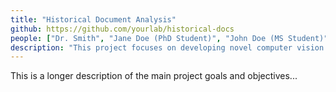 ```yaml
---
title: "Historical Document Analysis"
github: https://github.com/yourlab/historical-docs
people: ["Dr. Smith", "Jane Doe (PhD Student)", "John Doe (MS Student)"]
description: "This project focuses on developing novel computer vision techniques for the analysis of ancient manuscripts, including paleography and segmentation."
---
```

This is a longer description of the main project goals and objectives...